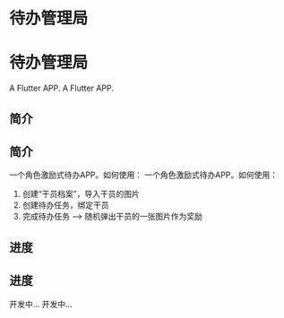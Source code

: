 # 待办管理局
# 待办管理局

A Flutter APP.
A Flutter APP.

## 简介
## 简介

一个角色激励式待办APP。如何使用：
一个角色激励式待办APP。如何使用：

1. 创建“干员档案”，导入干员的图片
2. 创建待办任务，绑定干员
3. 完成待办任务 --> 随机弹出干员的一张图片作为奖励

## 进度
## 进度

开发中...
开发中...